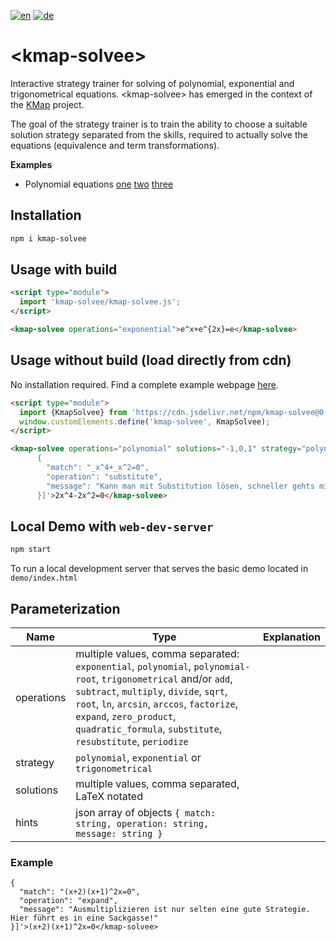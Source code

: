 [![en](https://img.shields.io/badge/lang-en-red.svg)](./README.md) [![de](https://img.shields.io/badge/lang-de-green.svg)](./README.de.md)

# \<kmap-solvee>

Interactive strategy trainer for solving of polynomial, exponential and trigonometrical equations. \<kmap-solvee> has emerged in the context of the [KMap](https://kmap.eu) project.

The goal of the strategy trainer is to train the ability to choose a suitable solution strategy separated from the skills, required to actually solve the equations (equivalence and term transformations).

**Examples**
* Polynomial equations [one](https://kmap.eu/app/exercise/Mathematik/Ganzrationale%20Funktionen/Polynomgleichungen/Strategietrainer%201) [two](https://kmap.eu/app/exercise/Mathematik/Ganzrationale%20Funktionen/Polynomgleichungen/Strategietrainer%202) [three](https://kmap.eu/app/exercise/Mathematik/Ganzrationale%20Funktionen/Polynomgleichungen/Strategietrainer%203)

## Installation

```bash
npm i kmap-solvee
```

## Usage with build

```html
<script type="module">
  import 'kmap-solvee/kmap-solvee.js';
</script>

<kmap-solvee operations="exponential">e^x+e^{2x}=e</kmap-solvee>
```

## Usage without build (load directly from cdn)

No installation required. Find a complete example webpage [here](https://github.com/holgerengels/kmap-solvee/blob/main/demo/cdn.html).

```html
<script type="module">
  import {KmapSolvee} from 'https://cdn.jsdelivr.net/npm/kmap-solvee@0.9.5/+esm'
  window.customElements.define('kmap-solvee', KmapSolvee);
</script>

<kmap-solvee operations="polynomial" solutions="-1,0,1" strategy="polynomial" hints='[
      {
        "match": "_x^4+_x^2=0",
        "operation": "substitute",
        "message": "Kann man mit Substitution lösen, schneller gehts mit x² Ausklammern und dem Satz vom Nullprodukt"
      }]'>2x^4-2x^2=0</kmap-solvee>
```

## Local Demo with `web-dev-server`

```bash
npm start
```

To run a local development server that serves the basic demo located in `demo/index.html`

## Parameterization

| Name | Type | Explanation
| ---- | ---- | ----------- |
| operations | multiple values, comma separated: `exponential`, `polynomial`, `polynomial-root`, `trigonometrical` and/or `add`, `subtract`, `multiply`, `divide`, `sqrt`, `root`, `ln`, `arcsin`, `arccos`, `factorize`, `expand`, `zero_product`, `quadratic_formula`, `substitute`, `resubstitute`, `periodize`
| strategy   | `polynomial`, `exponential` or `trigonometrical` |
| solutions  | multiple values, comma separated, LaTeX notated |
| hints      | json array of objects `{ match: string, operation: string, message: string }` |

### Example
```<kmap-solvee operations="polynomial, square" strategy="polynomial" solutions="-2,-1,0" hints='[
{
  "match": "(x+2)(x+1)^2x=0",
  "operation": "expand",
  "message": "Ausmultiplizieren ist nur selten eine gute Strategie. Hier führt es in eine Sackgasse!"
}]'>(x+2)(x+1)^2x=0</kmap-solvee>
```
